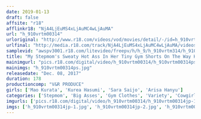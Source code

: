 ```yaml
---
date: 2019-01-13
draft: false
affsite: "r18"
afflinkr18: "NjA4LjEuMS4xLjAuMC4wLjAuMA"
url: "h_910vrtm00314"
urloriginal: "http://www.r18.com/videos/vod/movies/detail/-/id=h_910vrtm00314"
urlfinal: "http://media.r18.com/track/NjA4LjEuMS4xLjAuMC4wLjAuMA/videos/vod/movies/detail/-/id=h_910vrtm00314"
samplevid: "awspv3001.r18.com/litevideo/freepv/h/h_9/h_910vrtm314/h_910vrtm314_dmb_w.mp4"
title: "My Stepmom's Sweaty Hot Ass In Her Tiny Gym Shorts On The Way Home From Volleyball Practice! Hot Stepmom Rides Cowgirl On Her Son's Hard Rod! Sweat Flies As She Shakes Her Hips Hard And Gets Lots Of Creampies! 2"
mainimgurl: "pics.r18.com/digital/video/h_910vrtm00314/h_910vrtm00314ps.jpg"
mainimgs: "h_910vrtm00314ps.jpg"
releasedate: "Dec. 08, 2017"
duration: 178
productioncomp: "V&R PRODUCE"
girls: ['Mao Kurata', 'Kurea Hasumi', 'Sara Saijo', 'Arisa Hanyu']
categories: ['Stepmom', 'Big Asses', 'Gym Clothes', 'Variety', 'Cowgirl', 'Creampie', 'Hi-Def']
imgurls: ['pics.r18.com/digital/video/h_910vrtm00314/h_910vrtm00314jp-1.jpg', 'pics.r18.com/digital/video/h_910vrtm00314/h_910vrtm00314jp-2.jpg', 'pics.r18.com/digital/video/h_910vrtm00314/h_910vrtm00314jp-3.jpg', 'pics.r18.com/digital/video/h_910vrtm00314/h_910vrtm00314jp-4.jpg', 'pics.r18.com/digital/video/h_910vrtm00314/h_910vrtm00314jp-5.jpg', 'pics.r18.com/digital/video/h_910vrtm00314/h_910vrtm00314jp-6.jpg', 'pics.r18.com/digital/video/h_910vrtm00314/h_910vrtm00314jp-7.jpg', 'pics.r18.com/digital/video/h_910vrtm00314/h_910vrtm00314jp-8.jpg', 'pics.r18.com/digital/video/h_910vrtm00314/h_910vrtm00314jp-9.jpg', 'pics.r18.com/digital/video/h_910vrtm00314/h_910vrtm00314jp-10.jpg', 'pics.r18.com/digital/video/h_910vrtm00314/h_910vrtm00314jp-11.jpg', 'pics.r18.com/digital/video/h_910vrtm00314/h_910vrtm00314jp-12.jpg', 'pics.r18.com/digital/video/h_910vrtm00314/h_910vrtm00314jp-13.jpg', 'pics.r18.com/digital/video/h_910vrtm00314/h_910vrtm00314jp-14.jpg', 'pics.r18.com/digital/video/h_910vrtm00314/h_910vrtm00314jp-15.jpg', 'pics.r18.com/digital/video/h_910vrtm00314/h_910vrtm00314jp-16.jpg', 'pics.r18.com/digital/video/h_910vrtm00314/h_910vrtm00314jp-17.jpg', 'pics.r18.com/digital/video/h_910vrtm00314/h_910vrtm00314jp-18.jpg', 'pics.r18.com/digital/video/h_910vrtm00314/h_910vrtm00314jp-19.jpg', 'pics.r18.com/digital/video/h_910vrtm00314/h_910vrtm00314jp-20.jpg']
imgs: ['h_910vrtm00314jp-1.jpg', 'h_910vrtm00314jp-2.jpg', 'h_910vrtm00314jp-3.jpg', 'h_910vrtm00314jp-4.jpg', 'h_910vrtm00314jp-5.jpg', 'h_910vrtm00314jp-6.jpg', 'h_910vrtm00314jp-7.jpg', 'h_910vrtm00314jp-8.jpg', 'h_910vrtm00314jp-9.jpg', 'h_910vrtm00314jp-10.jpg', 'h_910vrtm00314jp-11.jpg', 'h_910vrtm00314jp-12.jpg', 'h_910vrtm00314jp-13.jpg', 'h_910vrtm00314jp-14.jpg', 'h_910vrtm00314jp-15.jpg', 'h_910vrtm00314jp-16.jpg', 'h_910vrtm00314jp-17.jpg', 'h_910vrtm00314jp-18.jpg', 'h_910vrtm00314jp-19.jpg', 'h_910vrtm00314jp-20.jpg']
---
```

